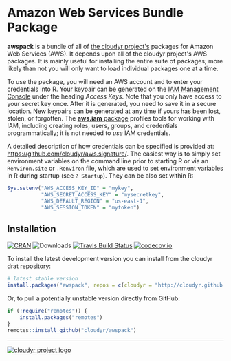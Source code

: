 # Amazon Web Services Bundle Package

**awspack** is a bundle of all of [the cloudyr project's](http://cloudyr.github.io) packages for Amazon Web Services (AWS). It depends upon all of the cloudyr project's AWS packages. It is mainly useful for installing the entire suite of packages; more likely than not you will only want to load individual packages one at a time.

To use the package, you will need an AWS account and to enter your credentials into R. Your keypair can be generated on the [IAM Management Console](https://aws.amazon.com/) under the heading *Access Keys*. Note that you only have access to your secret key once. After it is generated, you need to save it in a secure location. New keypairs can be generated at any time if yours has been lost, stolen, or forgotten. The [**aws.iam** package](https://github.com/cloudyr/aws.iam) profiles tools for working with IAM, including creating roles, users, groups, and credentials programmatically; it is not needed to *use* IAM credentials.

A detailed description of how credentials can be specified is provided at: https://github.com/cloudyr/aws.signature/. The easiest way is to simply set environment variables on the command line prior to starting R or via an `Renviron.site` or `.Renviron` file, which are used to set environment variables in R during startup (see `? Startup`). They can be also set within R:

```R
Sys.setenv("AWS_ACCESS_KEY_ID" = "mykey",
           "AWS_SECRET_ACCESS_KEY" = "mysecretkey",
           "AWS_DEFAULT_REGION" = "us-east-1",
           "AWS_SESSION_TOKEN" = "mytoken")
```

## Installation

[![CRAN](https://www.r-pkg.org/badges/version/awspack)](https://cran.r-project.org/package=awspack)
![Downloads](https://cranlogs.r-pkg.org/badges/awspack)
[![Travis Build Status](https://travis-ci.org/cloudyr/awspack.png?branch=master)](https://travis-ci.org/cloudyr/awspack)
[![codecov.io](https://codecov.io/github/cloudyr/awspack/coverage.svg?branch=master)](https://codecov.io/github/cloudyr/awspack?branch=master)

To install the latest development version you can install from the cloudyr drat repository:

```R
# latest stable version
install.packages("awspack", repos = c(cloudyr = "http://cloudyr.github.io/drat", getOption("repos")))
```

Or, to pull a potentially unstable version directly from GitHub:

```R
if (!require("remotes")) {
    install.packages("remotes")
}
remotes::install_github("cloudyr/awspack")
```

---
[![cloudyr project logo](http://i.imgur.com/JHS98Y7.png)](https://github.com/cloudyr)

